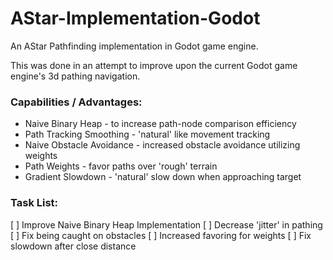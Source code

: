 # AStar-Implementation-Godot #
An AStar Pathfinding implementation in Godot game engine.

This was done in an attempt to improve upon the current Godot game engine's 3d pathing navigation.

### Capabilities / Advantages: ###
* Naive Binary Heap - to increase path-node comparison efficiency
* Path Tracking Smoothing - 'natural' like movement tracking
* Naive Obstacle Avoidance - increased obstacle avoidance utilizing weights
* Path Weights - favor paths over 'rough' terrain
* Gradient Slowdown - 'natural' slow down when approaching target

### Task List: ###
[ ] Improve Naive Binary Heap Implementation
[ ] Decrease 'jitter' in pathing
[ ] Fix being caught on obstacles
[ ] Increased favoring for weights
[ ] Fix slowdown after close distance
